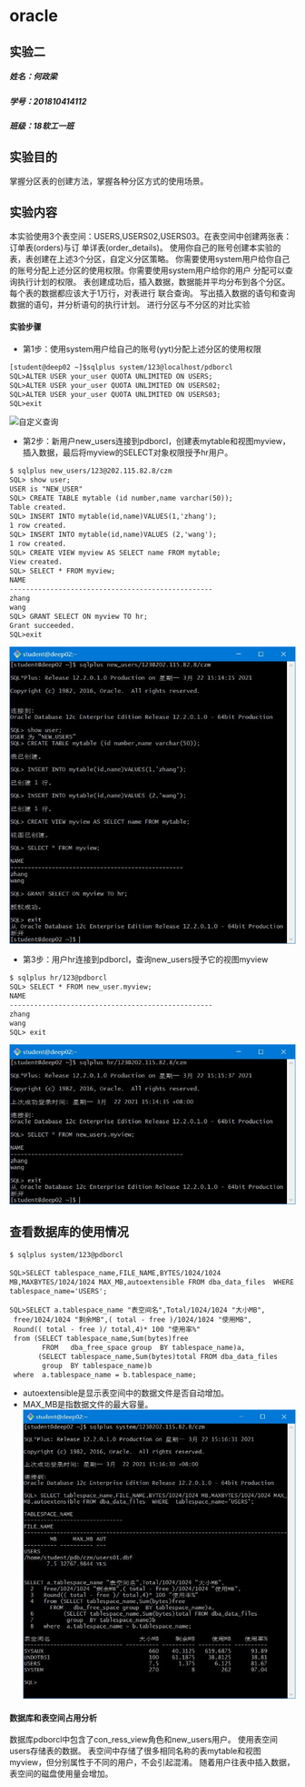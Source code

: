 # oracle
## 实验二
##### 姓名：何政梁 
##### 学号：201810414112 
##### 班级：18软工一班

## 实验目的
掌握分区表的创建方法，掌握各种分区方式的使用场景。
## 实验内容
本实验使用3个表空间：USERS,USERS02,USERS03。在表空间中创建两张表：订单表(orders)与订
单详表(order_details)。
使用你自己的账号创建本实验的表，表创建在上述3个分区，自定义分区策略。
你需要使用system用户给你自己的账号分配上述分区的使用权限。你需要使用system用户给你的用户
分配可以查询执行计划的权限。
表创建成功后，插入数据，数据能并平均分布到各个分区。每个表的数据都应该大于1万行，对表进行
联合查询。
写出插入数据的语句和查询数据的语句，并分析语句的执行计划。
进行分区与不分区的对比实验

####  实验步骤
* 第1步：使用system用户给自己的账号(yyt)分配上述分区的使用权限
```
[student@deep02 ~]$sqlplus system/123@localhost/pdborcl
SQL>ALTER USER your_user QUOTA UNLIMITED ON USERS;
SQL>ALTER USER your_user QUOTA UNLIMITED ON USERS02;
SQL>ALTER USER your_user QUOTA UNLIMITED ON USERS03;
SQL>exit
```
![自定义查询](r1.jpg)
* 第2步：新用户new_users连接到pdborcl，创建表mytable和视图myview，插入数据，最后将myview的SELECT对象权限授予hr用户。
```
$ sqlplus new_users/123@202.115.82.8/czm
SQL> show user;
USER is "NEW_USER"
SQL> CREATE TABLE mytable (id number,name varchar(50));
Table created.
SQL> INSERT INTO mytable(id,name)VALUES(1,'zhang');
1 row created.
SQL> INSERT INTO mytable(id,name)VALUES (2,'wang');
1 row created.
SQL> CREATE VIEW myview AS SELECT name FROM mytable;
View created.
SQL> SELECT * FROM myview;
NAME
--------------------------------------------------
zhang
wang
SQL> GRANT SELECT ON myview TO hr;
Grant succeeded.
SQL>exit
```
![自定义查询](result2.jpg)
* 第3步：用户hr连接到pdborcl，查询new_users授予它的视图myview
```
$ sqlplus hr/123@pdborcl
SQL> SELECT * FROM new_user.myview;
NAME
--------------------------------------------------
zhang
wang
SQL> exit
```
![自定义查询](result3.jpg)
## 查看数据库的使用情况
```
$ sqlplus system/123@pdborcl

SQL>SELECT tablespace_name,FILE_NAME,BYTES/1024/1024 MB,MAXBYTES/1024/1024 MAX_MB,autoextensible FROM dba_data_files  WHERE  tablespace_name='USERS';

SQL>SELECT a.tablespace_name "表空间名",Total/1024/1024 "大小MB",
 free/1024/1024 "剩余MB",( total - free )/1024/1024 "使用MB",
 Round(( total - free )/ total,4)* 100 "使用率%"
 from (SELECT tablespace_name,Sum(bytes)free
        FROM   dba_free_space group  BY tablespace_name)a,
       (SELECT tablespace_name,Sum(bytes)total FROM dba_data_files
        group  BY tablespace_name)b
 where  a.tablespace_name = b.tablespace_name;
```
* autoextensible是显示表空间中的数据文件是否自动增加。
* MAX_MB是指数据文件的最大容量。
![自定义查询](result4.jpg)
#### 数据库和表空间占用分析
  数据库pdborcl中包含了con_ress_view角色和new_users用户。 使用表空间users存储表的数据。 表空间中存储了很多相同名称的表mytable和视图myview，但分别属性于不同的用户，不会引起混淆。 随着用户往表中插入数据，表空间的磁盘使用量会增加。